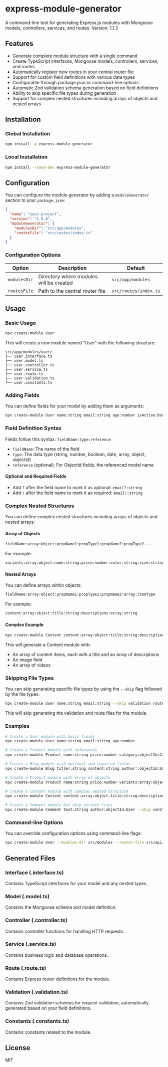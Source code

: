 # express-module-generator

A command-line tool for generating Express.js modules with Mongoose models, controllers, services, and routes. Version: 1.1.3

## Features

- Generate complete module structure with a single command
- Create TypeScript interfaces, Mongoose models, controllers, services, and routes
- Automatically register new routes in your central router file
- Support for custom field definitions with various data types
- Configurable through package.json or command-line options
- Automatic Zod validation schema generation based on field definitions
- Ability to skip specific file types during generation
- Support for complex nested structures including arrays of objects and nested arrays

## Installation

### Global Installation

```bash
npm install -g express-module-generator
```

### Local Installation

```bash
npm install --save-dev express-module-generator
```

## Configuration

You can configure the module generator by adding a `moduleGenerator` section to your `package.json`:

```json
{
  "name": "your-project",
  "version": "1.0.0",
  "moduleGenerator": {
    "modulesDir": "src/app/modules",
    "routesFile": "src/routes/index.ts"
  }
}
```

### Configuration Options

| Option       | Description                             | Default               |
| ------------ | --------------------------------------- | --------------------- |
| `modulesDir` | Directory where modules will be created | `src/app/modules`     |
| `routesFile` | Path to the central router file         | `src/routes/index.ts` |

## Usage

### Basic Usage

```bash
npx create-module User
```

This will create a new module named "User" with the following structure:

```
src/app/modules/user/
├── user.interface.ts
├── user.model.ts
├── user.controller.ts
├── user.service.ts
├── user.route.ts
├── user.validation.ts
└── user.constants.ts
```

### Adding Fields

You can define fields for your model by adding them as arguments:

```bash
npx create-module User name:string email:string age:number isActive:boolean
```

### Field Definition Syntax

Fields follow this syntax: `fieldName:type:reference`

- `fieldName`: The name of the field
- `type`: The data type (string, number, boolean, date, array, object, objectId)
- `reference` (optional): For ObjectId fields, the referenced model name

#### Optional and Required Fields

- Add `?` after the field name to mark it as optional: `email?:string`
- Add `!` after the field name to mark it as required: `email!:string`

### Complex Nested Structures

You can define complex nested structures including arrays of objects and nested arrays:

#### Array of Objects

```bash
fieldName:array:object:propName1:propType1:propName2:propType2...
```

For example:

```bash
variants:array:object:name:string:price:number:color:string:size:string
```

#### Nested Arrays

You can define arrays within objects:

```bash
fieldName:array:object:propName1:propType1:propName2:array:itemType
```

For example:

```bash
content:array:object:title:string:descriptions:array:string
```

#### Complex Example

```bash
npx create-module Content content:array:object:title:string:descriptions:array:string image:string videos:array:string
```

This will generate a Content module with:

- An array of content items, each with a title and an array of descriptions
- An image field
- An array of videos

### Skipping File Types

You can skip generating specific file types by using the `--skip` flag followed by the file types:

```bash
npx create-module User name:string email:string --skip validation route
```

This will skip generating the validation and route files for the module.

### Examples

```bash
# Create a User module with basic fields
npx create-module User name:string email:string age:number

# Create a Product module with references
npx create-module Product name:string price:number category:objectId:Category

# Create a Blog module with optional and required fields
npx create-module Blog title!:string content:string author?:objectId:User tags:array

# Create a Product module with array of objects
npx create-module Product name:string price:number variants:array:object:name:string:price:number:color:string:size:string

# Create a Content module with complex nested structure
npx create-module Content content:array:object:title:string:descriptions:array:string image:string videos:array:string

# Create a Comment module but skip certain files
npx create-module Comment text:string author:objectId:User --skip constants validation
```

### Command-line Options

You can override configuration options using command-line flags:

```bash
npx create-module User --modules-dir src/modules --routes-file src/api/routes.ts
```

## Generated Files

### Interface (.interface.ts)

Contains TypeScript interfaces for your model and any nested types.

### Model (.model.ts)

Contains the Mongoose schema and model definition.

### Controller (.controller.ts)

Contains controller functions for handling HTTP requests.

### Service (.service.ts)

Contains business logic and database operations.

### Route (.route.ts)

Contains Express router definitions for the module.

### Validation (.validation.ts)

Contains Zod validation schemas for request validation, automatically generated based on your field definitions.

### Constants (.constants.ts)

Contains constants related to the module.

## License

MIT

```

```
